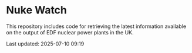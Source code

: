 # Nuke Watch

This repository includes code for retrieving the latest information available on the output of EDF nuclear power plants in the UK.

Last updated: 2025-07-10 09:19